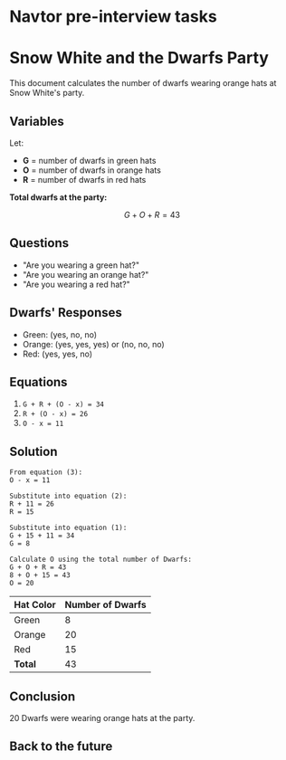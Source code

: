 # Navtor pre-interview tasks

# Snow White and the Dwarfs Party

This document calculates the number of dwarfs wearing orange hats at Snow White's party.

## Variables

Let:  

- **G** = number of dwarfs in green hats  
- **O** = number of dwarfs in orange hats  
- **R** = number of dwarfs in red hats  

**Total dwarfs at the party:**  

```math
G + O + R = 43
```
## Questions
- "Are you wearing a green hat?"
- "Are you wearing an orange hat?"
- "Are you wearing a red hat?"

## Dwarfs' Responses

- Green: (yes, no, no)  
- Orange: (yes, yes, yes) or (no, no, no)  
- Red: (yes, yes, no)  

## Equations

1. `G + R + (O - x) = 34`  
2. `R + (O - x) = 26`  
3. `O - x = 11`  

## Solution

```text
From equation (3):
O - x = 11

Substitute into equation (2):
R + 11 = 26
R = 15

Substitute into equation (1):
G + 15 + 11 = 34
G = 8

Calculate O using the total number of Dwarfs:
G + O + R = 43
8 + O + 15 = 43
O = 20
```

| Hat Color | Number of Dwarfs |
| --------- | ---------------- |
| Green     | 8                |
| Orange    | 20               |
| Red       | 15               |
| **Total** | 43               |

## Conclusion

20 Dwarfs were wearing orange hats at the party.

## Back to the future
